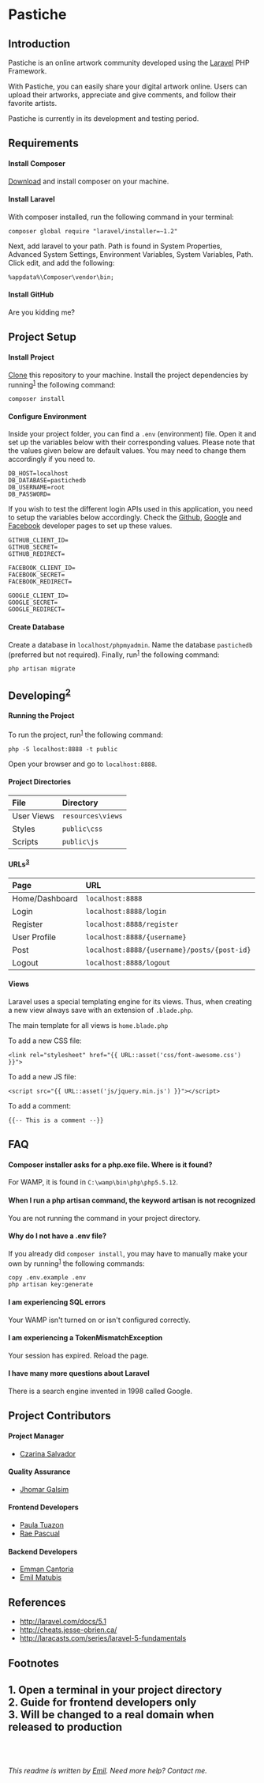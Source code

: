 Pastiche
========

## Introduction
Pastiche is an online artwork community developed using the [Laravel](http://github.com/laravel/laravel "Laravel on GitHub") PHP Framework.

With Pastiche, you can easily share your digital artwork online. Users can upload their artworks, appreciate and give comments, and follow their favorite artists.

Pastiche is currently in its development and testing period.


## Requirements
#### Install Composer
[Download](https://getcomposer.org/Composer-Setup.exe "Get Composer") and install composer on your machine.

#### Install Laravel
With composer installed, run the following command in your terminal:
```
composer global require "laravel/installer=~1.2"
```
Next, add laravel to your path. Path is found in System Properties, Advanced System Settings, Environment Variables, System Variables, Path. Click edit, and add the following:
```
%appdata%\Composer\vendor\bin;
```

#### Install GitHub
Are you kidding me?

## Project Setup
#### Install Project
[Clone](github-windows://openRepo/https://github.com/outlime/app-lara-test-8 "Clone")  this repository to your machine.
Install the project dependencies by running<sup>[1](#footnote1)</sup> the following command:
```
composer install
```

#### Configure Environment
Inside your project folder, you can find a `.env` (environment) file. Open it and set up the variables below with their corresponding values. Please note that the values given below are default values. You may need to change them accordingly if you need to.
```
DB_HOST=localhost
DB_DATABASE=pastichedb
DB_USERNAME=root
DB_PASSWORD=
```
If you wish to test the different login APIs used in this application, you need to setup the variables below accordingly. Check the [Github](https://github.com/settings/developers), [Google](https://console.developers.google.com/) and [Facebook](https://developers.facebook.com/) developer pages to set up these values.
```
GITHUB_CLIENT_ID=
GITHUB_SECRET=
GITHUB_REDIRECT=

FACEBOOK_CLIENT_ID=
FACEBOOK_SECRET=
FACEBOOK_REDIRECT=

GOOGLE_CLIENT_ID=
GOOGLE_SECRET=
GOOGLE_REDIRECT=
```

#### Create Database
Create a database in `localhost/phpmyadmin`. Name the database `pastichedb` (preferred but not required). Finally, run<sup>[1](#footnote1)</sup> the following command:
```
php artisan migrate
```

## Developing<sup>[2](#footnote2)</sup>
#### Running the Project
To run the project, run<sup>[1](#footnote1)</sup> the following command:
```
php -S localhost:8888 -t public
```
Open your browser and go to `localhost:8888`.

#### Project Directories
 File                | Directory         
:--------------------|:------------
 User Views          | `resources\views`
 Styles              | `public\css`
 Scripts             | `public\js`

#### URLs<sup>[3](#footnote3)</sup>

 Page                | URL         
:--------------------|:------------
 Home/Dashboard      | `localhost:8888`
 Login               | `localhost:8888/login`
 Register            | `localhost:8888/register`
 User Profile        | `localhost:8888/{username}`
 Post                | `localhost:8888/{username}/posts/{post-id}`
 Logout              | `localhost:8888/logout`

#### Views
Laravel uses a special templating engine for its views. Thus, when creating a new view always save with an extension of `.blade.php`.

The main template for all views is `home.blade.php`

To add a new CSS file:
```
<link rel="stylesheet" href="{{ URL::asset('css/font-awesome.css') }}">
```
To add a new JS file:
```
<script src="{{ URL::asset('js/jquery.min.js') }}"></script>
```
To add a comment:
```
{{-- This is a comment --}}
```

## FAQ
#### Composer installer asks for a php.exe file. Where is it found?
For WAMP, it is found in `C:\wamp\bin\php\php5.5.12`.

#### When I run a php artisan command, the keyword artisan is not recognized
You are not running the command in your project directory.

#### Why do I not have a .env file?
If you already did `composer install`, you may have to manually make your own by running<sup>[1](#footnote1)</sup> the following commands:
```
copy .env.example .env
php artisan key:generate
```

#### I am experiencing SQL errors
Your WAMP isn't turned on or isn't configured correctly.

#### I am experiencing a TokenMismatchException
Your session has expired. Reload the page.

#### I have many more questions about Laravel
There is a search engine invented in 1998 called Google.


## Project Contributors
#### Project Manager
* [Czarina Salvador](http://github.com/czawena)

#### Quality Assurance
* [Jhomar Galsim](http://github.com/GALSIM23)

#### Frontend Developers
* [Paula Tuazon](http://github.com/paulavinia)
* [Rae Pascual](http://github.com/heyraeee)

#### Backend Developers
* [Emman Cantoria](http://github.com/airotnac)
* [Emil Matubis](http://github.com/outlime)



## References
* <http://laravel.com/docs/5.1>
* <http://cheats.jesse-obrien.ca/>
* <http://laracasts.com/series/laravel-5-fundamentals>

## Footnotes
<a id="footnote1">1</a>. Open a terminal in your project directory
<br>
<a id="footnote2">2</a>. Guide for frontend developers only
<br>
<a id="footnote3">3</a>. Will be changed to a real domain when released to production
<br>
<br>
<br>
---
*This readme is written by [Emil](http://github.com/outlime). Need more help? Contact me.*
